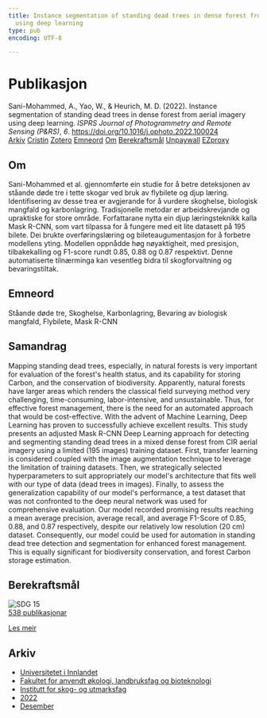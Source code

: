 ```yaml
---
title: Instance segmentation of standing dead trees in dense forest from aerial imagery
  using deep learning
type: pub
encoding: UTF-8

---
```

<h1>Publikasjon</h1>
<article id="csl-bib-container-S23UDYJ8" class="csl-bib-container">
  <div class="csl-bib-body"> <div class="csl-entry">Sani-Mohammed, A., Yao, W., &#38; Heurich, M. D. (2022). Instance segmentation of standing dead trees in dense forest from aerial imagery using deep learning. <i>ISPRS Journal of Photogrammetry and Remote Sensing (P&#38;RS)</i>, <i>6</i>. <a href="https://doi.org/10.1016/j.ophoto.2022.100024">https://doi.org/10.1016/j.ophoto.2022.100024</a></div> </div>
  <div class="csl-bib-buttons">
    <a href="#taxonomy-article-S23UDYJ8" alt="archive" class="csl-bib-button">Arkiv</a>
    <a href="https://app.cristin.no/results/show.jsf?id=2097375" alt="Cristin" class="csl-bib-button">Cristin</a>
    <a href="http://zotero.org/groups/5881554/items/S23UDYJ8" alt="Zotero" class="csl-bib-button">Zotero</a>
    <a href="#keywords-article-S23UDYJ8" alt="keywords" class="csl-bib-button">Emneord</a>
    <a href="#about-article-S23UDYJ8" alt="about_pub" class="csl-bib-button">Om</a>
    <a href="#sdg-article-S23UDYJ8" alt="sdg" class="csl-bib-button">Berekraftsmål</a>
    <a href="https://doi.org/10.1016/j.ophoto.2022.100024" alt="Unpaywall" class="csl-bib-button">Unpaywall</a>
    <a href="https://doi.org/10.1016/j.ophoto.2022.100024" alt="EZproxy" class="csl-bib-button">EZproxy</a>
  </div>
  <div id="csl-bib-meta-container-S23UDYJ8"></div>
</article>
<div id="csl-bib-meta-S23UDYJ8" class="csl-bib-meta">
  <article id="about-article-S23UDYJ8" class="about_pub-article">
    <h1>Om</h1>
    Sani-Mohammed et al. gjennomførte ein studie for å betre deteksjonen av ståande døde tre i tette skogar ved bruk av flybilete og djup læring. Identifisering av desse trea er avgjerande for å vurdere skoghelse, biologisk mangfald og karbonlagring. Tradisjonelle metodar er arbeidskrevjande og upraktiske for store område. Forfattarane nytta ein djup læringsteknikk kalla Mask R-CNN, som vart tilpassa for å fungere med eit lite datasett på 195 bilete. Dei brukte overføringslæring og bileteaugumentasjon for å forbetre modellens yting. Modellen oppnådde høg nøyaktigheit, med presisjon, tilbakekalling og F1-score rundt 0.85, 0.88 og 0.87 respektivt. Denne automatiserte tilnærminga kan vesentleg bidra til skogforvaltning og bevaringstiltak.
  </article>
  <article id="keywords-article-S23UDYJ8" class="keywords-article">
    <h1>Emneord</h1>
    Ståande døde tre, Skoghelse, Karbonlagring, Bevaring av biologisk mangfald, Flybilete, Mask R-CNN
  </article>
  <article id="abstract-article-S23UDYJ8" class="abstract-article">
    <h1>Samandrag</h1>
    Mapping standing dead trees, especially, in natural forests is very important for evaluation of the forest's health status, and its capability for storing Carbon, and the conservation of biodiversity. Apparently, natural forests have larger areas which renders the classical field surveying method very challenging, time-consuming, labor-intensive, and unsustainable. Thus, for effective forest management, there is the need for an automated approach that would be cost-effective. With the advent of Machine Learning, Deep Learning has proven to successfully achieve excellent results. This study presents an adjusted Mask R-CNN Deep Learning approach for detecting and segmenting standing dead trees in a mixed dense forest from CIR aerial imagery using a limited (195 images) training dataset. First, transfer learning is considered coupled with the image augmentation technique to leverage the limitation of training datasets. Then, we strategically selected hyperparameters to suit appropriately our model's architecture that fits well with our type of data (dead trees in images). Finally, to assess the generalization capability of our model's performance, a test dataset that was not confronted to the deep neural network was used for comprehensive evaluation. Our model recorded promising results reaching a mean average precision, average recall, and average F1-Score of 0.85, 0.88, and 0.87 respectively, despite our relatively low resolution (20 cm) dataset. Consequently, our model could be used for automation in standing dead tree detection and segmentation for enhanced forest management. This is equally significant for biodiversity conservation, and forest Carbon storage estimation.
  </article>
  <article id="sdg-article-S23UDYJ8" class="sdg-article">
    <h1>Berekraftsmål</h1>
    <div class="sdg-container"><div id="sdg15" class="sdg">
        <img src="{{< params subfolder >}}images/sdg/sdg15_nn.png" class="image" alt="SDG 15">
        <div class="sdg-overlay">
          <a href="/nn/archive/?key=?sdg=15#archive" class="sdg-publication-count"><span>538</span> publikasjonar</a>
          <p><a href="https://fn.no/om-fn/fns-baerekraftsmaal/livet-paa-land?lang=nno-NO" class="sdg-read-more">Les meir</a></p>
        </div>
      </div></div>
  </article>
  <article id="taxonomy-article-S23UDYJ8" class="taxonomy-article">
    <h1>Arkiv</h1>
    <ul>
      <li>
        <a href="/nn/archive/?key=3DCRN523">Universitetet i Innlandet</a>
      </li>
      <li>
        <a href="/nn/archive/?key=T77LXH6D">Fakultet for anvendt økologi, landbruksfag og bioteknologi</a>
      </li>
      <li>
        <a href="/nn/archive/?key=7TRARPE3">Institutt for skog- og utmarksfag</a>
      </li>
      <li>
        <a href="/nn/archive/?key=H9K9UC39">2022</a>
      </li>
      <li>
        <a href="/nn/archive/?key=JPY93KVC">Desember</a>
      </li>
    </ul>
  </article>
</div>
